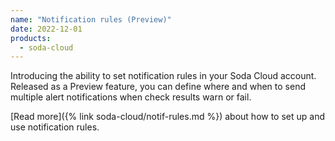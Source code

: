 ```yaml
---
name: "Notification rules (Preview)"
date: 2022-12-01
products:
  - soda-cloud
---
```


Introducing the ability to set notification rules in your Soda Cloud account. Released as a Preview feature, you can define where and when to send multiple alert notifications when check results warn or fail. 

[Read more]({% link soda-cloud/notif-rules.md %}) about how to set up and use notification rules.
